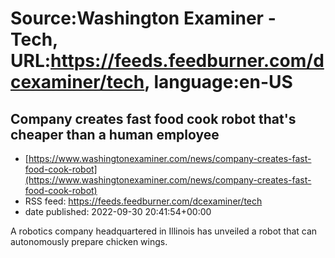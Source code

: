 # Source:Washington Examiner - Tech, URL:https://feeds.feedburner.com/dcexaminer/tech, language:en-US

## Company creates fast food cook robot that's cheaper than a human employee
 - [https://www.washingtonexaminer.com/news/company-creates-fast-food-cook-robot](https://www.washingtonexaminer.com/news/company-creates-fast-food-cook-robot)
 - RSS feed: https://feeds.feedburner.com/dcexaminer/tech
 - date published: 2022-09-30 20:41:54+00:00

A robotics company headquartered in Illinois has unveiled a robot that can autonomously prepare chicken wings.

